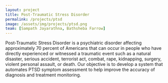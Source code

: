 ```yaml
---
layout: project
title: Post-Traumatic Stress Disorder
permalink: /projects/ptsd
image: /assets/img/projects/ptsd.png
team: [Sampath Jayarathna, Bathsheba Farrow]
---
```


Post-Traumatic Stress Disorder is a psychiatric disorder affecting approximately 70 percent of Americans that can occur in people who have directly experienced or witnessed a traumatic event such as a natural disaster, serious accident, terrorist act, combat, rape, kidnapping, surgery, violent personal assault, or death.  Our objective is to develop a system that automates PTSD symptom assessment to help improve the accuracy of diagnosis and treatment monitoring. 
